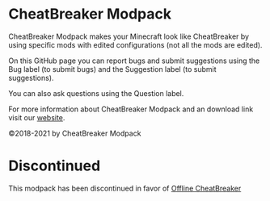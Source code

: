 # CheatBreaker Modpack

CheatBreaker Modpack makes your Minecraft look like CheatBreaker by using specific mods with edited configurations (not all the mods are edited).

On this GitHub page you can report bugs and submit suggestions using the Bug label (to submit bugs) and the Suggestion label (to submit suggestions).

You can also ask questions using the Question label.

For more information about CheatBreaker Modpack and an download link visit our [website](https://cheatbreakermodpack.tk).

©2018-2021 by CheatBreaker Modpack

# Discontinued
This modpack has been discontinued in favor of [Offline CheatBreaker](https://offlinecheatbreaker.com)
